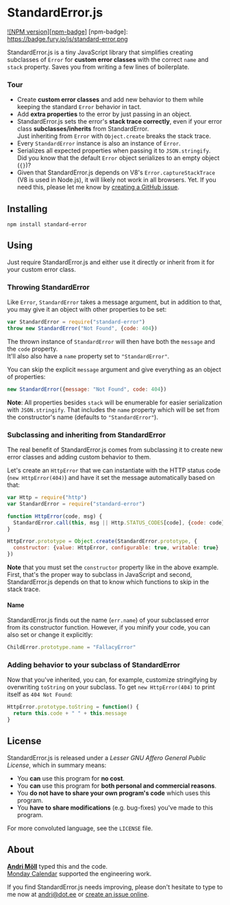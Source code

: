 StandardError.js
================
[![NPM version][npm-badge]](http://badge.fury.io/js/standard-error)
[npm-badge]: https://badge.fury.io/js/standard-error.png

StandardError.js is a tiny JavaScript library that simplifies creating
subclasses of `Error` for **custom error classes** with the correct `name` and
`stack` property. Saves you from writing a few lines of boilerplate.

### Tour
- Create **custom error classes** and add new behavior to them while keeping the
  standard `Error` behavior in tact.
- Add **extra properties** to the error by just passing in an object.
- StandardError.js sets the error's **stack trace correctly**, even if your
  error class **subclasses/inherits** from StandardError.  
  Just inheriting from `Error` with `Object.create` breaks the stack trace.
- Every `StandardError` instance is also an instance of `Error`.
- Serializes all expected properties when passing it to `JSON.stringify`.  
  Did you know that the default `Error` object serializes to an empty object
  (`{}`)?
- Given that StandardError.js depends on V8's `Error.captureStackTrace` (V8 is
  used in Node.js), it will likely not work in all browsers. Yet. If you need
  this, please let me know by [creating a GitHub issue][issues].


Installing
----------
```
npm install standard-error
```


Using
-----
Just require StandardError.js and either use it directly or inherit from it for
your custom error class.

### Throwing StandardError
Like `Error`, `StandardError` takes a message argument, but in addition to that,
you may give it an object with other properties to be set:

```javascript
var StandardError = require("standard-error")
throw new StandardError("Not Found", {code: 404})
```

The thrown instance of `StandardError` will then have both the `message` and the
`code` property.  
It'll also also have a `name` property set to `"StandardError"`.

You can skip the explicit `message` argument and give everything as an
object of properties:

```javascript
new StandardError({message: "Not Found", code: 404})
```

**Note**: All properties besides `stack` will be enumerable for easier
serialization with `JSON.stringify`. That includes the `name` property which
will be set from the constructor's name (defaults to `"StandardError"`).

### Subclassing and inheriting from StandardError
The real benefit of StandardError.js comes from subclassing it to create new
error classes and adding custom behavior to them.

Let's create an `HttpError` that we can instantiate with the HTTP status code
(`new HttpError(404)`) and have it set the message automatically based on that:

```javascript
var Http = require("http")
var StandardError = require("standard-error")

function HttpError(code, msg) {
  StandardError.call(this, msg || Http.STATUS_CODES[code], {code: code})
}

HttpError.prototype = Object.create(StandardError.prototype, {
  constructor: {value: HttpError, configurable: true, writable: true}
})
```

**Note** that you must set the `constructor` property like in the above
example. First, that's the proper way to subclass in JavaScript and second,
StandardError.js depends on that to know which functions to skip in the stack
trace.

#### Name

StandardError.js finds out the name (`err.name`) of your subclassed error from
its constructor function. However, if you minify your code, you can also set or
change it explicitly:

```javascript
ChildError.prototype.name = "FallacyError"
```

### Adding behavior to your subclass of StandardError

Now that you've inherited, you can, for example, customize stringifying by
overwriting `toString` on your subclass.  To get `new HttpError(404)` to print
itself as `404 Not Found`:

```javascript
HttpError.prototype.toString = function() {
  return this.code + " " + this.message
}
```

License
-------
StandardError.js is released under a *Lesser GNU Affero General Public License*, which
in summary means:

- You **can** use this program for **no cost**.
- You **can** use this program for **both personal and commercial reasons**.
- You **do not have to share your own program's code** which uses this program.
- You **have to share modifications** (e.g. bug-fixes) you've made to this
  program.

For more convoluted language, see the `LICENSE` file.


About
-----
**[Andri Möll](http://themoll.com)** typed this and the code.  
[Monday Calendar](https://mondayapp.com) supported the engineering work.

If you find StandardError.js needs improving, please don't hesitate to type to me now
at [andri@dot.ee][email] or [create an issue online][issues].

[email]: mailto:andri@dot.ee
[issues]: https://github.com/moll/js-standard-error/issues
